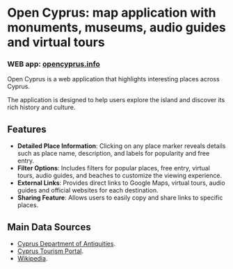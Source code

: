 # Open Cyprus: map application with monuments, museums, audio guides and virtual tours

### WEB app: <a href="https://opencyprus.info" target="_blank">opencyprus.info</a>

Open Cyprus is a web application that highlights interesting places across Cyprus.

The application is designed to help users explore the island and discover its rich history and culture.

## Features

- **Detailed Place Information**: Clicking on any place marker reveals details such as place name, description, and labels for popularity and free entry.
- **Filter Options**: Includes filters for popular places, free entry, virtual tours, audio guides, and beaches to customize the viewing experience.
- **External Links**: Provides direct links to Google Maps, virtual tours, audio guides and official websites for each destination.
- **Sharing Feature**: Allows users to easily copy and share links to specific places.

## Main Data Sources

- [Cyprus Department of Antiquities](http://www.culture.gov.cy/dmculture/da/da.nsf/DMLindex_en/DMLindex_en?OpenDocument).
- [Cyprus Tourism Portal](https://www.visitcyprus.com/index.php/en).
- [Wikipedia](https://www.wikipedia.org).

